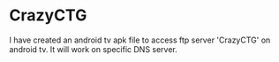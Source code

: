 # CrazyCTG
I have created an android tv apk file to access ftp server 'CrazyCTG' on android tv. It will work on specific DNS server. 
